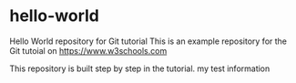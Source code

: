 # hello-world
Hello World repository for Git tutorial
This is an example repository for the Git tutoial on https://www.w3schools.com

This repository is built step by step in the tutorial. 
my test information

